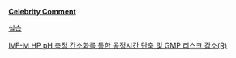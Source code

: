 [**Celebrity Comment**](https://gist.github.com/heuiy/d71b002113ef99acc7c3f636ab67d0bf)

[실습](https://github.com/heuiy/CoP_finished/blob/main/data/210929.r)

[IVF-M HP pH 측정 간소화를 통한 공정시간 단축 및 GMP 리스크 감소(R)](https://colab.research.google.com/drive/1YhghpUfPiz1-LGmCBesENk9r_SXb6Izg?usp=sharing)
